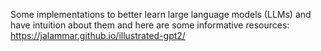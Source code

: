 Some implementations to better learn large language models (LLMs) and have intuition about them and here are some informative resources:
https://jalammar.github.io/illustrated-gpt2/

